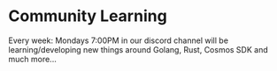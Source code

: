 # Community Learning

Every week: Mondays 7:00PM in our discord channel will be learning/developing new things around Golang, Rust, Cosmos SDK and much more...
